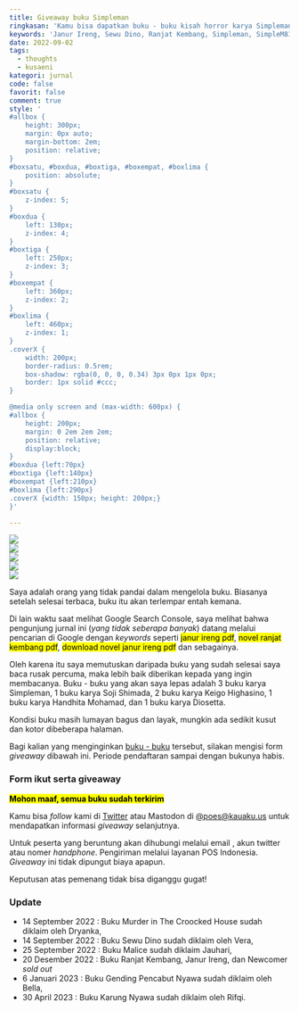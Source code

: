 ```yaml
---
title: Giveaway buku Simpleman
ringkasan: 'Kamu bisa dapatkan buku - buku kisah horror karya Simpleman dengan gratis disini.'
keywords: 'Janur Ireng, Sewu Dino, Ranjat Kembang, Simpleman, SimpleM81378523, Horor, Santet, Trah Pitu, KKN Desa Penari, Kuncoro, Sabdo, Atmojo, pdf, buku, gratis, giveaway'
date: 2022-09-02
tags:
  - thoughts
  - kusaeni
kategori: jurnal
code: false
favorit: false
comment: true
style: '
#allbox {
    height: 300px;
    margin: 0px auto;
    margin-bottom: 2em;
    position: relative;
}
#boxsatu, #boxdua, #boxtiga, #boxempat, #boxlima {
    position: absolute;
}
#boxsatu {
    z-index: 5;
}
#boxdua {
    left: 130px;
    z-index: 4;
}
#boxtiga {
    left: 250px;
    z-index: 3;
}
#boxempat {
    left: 360px;
    z-index: 2;
}
#boxlima {
    left: 460px;
    z-index: 1;
}
.coverX {
    width: 200px;
    border-radius: 0.5rem;
    box-shadow: rgba(0, 0, 0, 0.34) 3px 0px 1px 0px;
    border: 1px solid #ccc;
}

@media only screen and (max-width: 600px) {
#allbox {
    height: 200px;
    margin: 0 2em 2em 2em;
    position: relative;
    display:block;
}
#boxdua {left:70px}
#boxtiga {left:140px}
#boxempat {left:210px}
#boxlima {left:290px}
.coverX {width: 150px; height: 200px;}
}'

---
```


 <div id="allbox">
        <div id="boxsatu"><img class="coverX" src="https://ik.imagekit.io/hjse9uhdjqd/tr:n-cover/buku/sewuDino_lV8ZEwbP7.jpg" /></div>
        <div id="boxdua"><img class="coverX" src="https://ik.imagekit.io/hjse9uhdjqd/tr:n-cover/buku/janurIreng_aSww35pkIg4.jpg" /></div>
        <div id="boxtiga"><img class="coverX" src="https://ik.imagekit.io/hjse9uhdjqd/tr:n-cover/buku/ranjat-kembang_EQYxzyfUuZx.jpg" /></div>
        <div id="boxempat"><img class="coverX" src="https://ik.imagekit.io/hjse9uhdjqd/tr:n-cover/buku/karungNyawa_5-MZyq9Lp.jpg" /></div>
        <div id="boxlima"><img class="coverX" src="https://ik.imagekit.io/hjse9uhdjqd/tr:n-cover/buku/Gending_Pencabut_Nyawa_1kcaLNm3cS.jpg" /></div>
 </div>

Saya adalah orang yang tidak pandai dalam mengelola buku. Biasanya setelah selesai terbaca, buku itu akan terlempar entah kemana.

Di lain waktu saat melihat Google Search Console, saya melihat bahwa pengunjung jurnal ini (_yang tidak seberapa banyak_) datang melalui pencarian di Google dengan _keywords_ seperti <mark>janur ireng pdf</mark>, <mark>novel ranjat kembang pdf</mark>, <mark>download novel janur ireng pdf</mark> dan sebagainya.

Oleh karena itu saya memutuskan daripada buku yang sudah selesai saya baca rusak percuma, maka lebih baik diberikan kepada yang ingin membacanya. Buku - buku yang akan saya lepas adalah 3 buku karya Simpleman, 1 buku karya Soji Shimada, 2 buku karya Keigo Highasino, 1 buku karya Handhita Mohamad, dan 1 buku karya Diosetta.

Kondisi buku masih lumayan bagus dan layak, mungkin ada sedikit kusut dan kotor dibeberapa halaman.

Bagi kalian yang menginginkan [buku - buku](/baca) tersebut, silakan mengisi form _giveaway_ dibawah ini. Periode pendaftaran sampai dengan bukunya habis.

### Form ikut serta giveaway

<!--
 <div class="formGet">
 <form class="getForm" accept-charset="UTF-8" action="https://getform.io/f/2662bfe2-dc8e-4758-968b-83c72161f407" method="POST" enctype="multipart/form-data" target="_blank">
    <label>Nama: </label>
    <input type="text" name="name" placeholder="Namamu">
    <label>Email: </label>
    <input type="email" name="email" placeholder="Emailmu">
    <label>Twitter atau No Whatsapp (<small>jika ada</small>): </label>
    <p class="sidenote small">Jika kamu memilih untuk menuliskan nomer telepon, jangan khawatir nomer telepon itu akan aman. Tidak akan dipergunakan untuk kegiatan melanggar hukum dan privasi.</p>
    <input type="text" name="twitter" placeholder="@twitter atau 08XXXXXXXX">
    <label>Buku yg diinginkan: </label>
    <p class="sidenote small">Silakan kunjungi <a href="/baca">halaman baca</a> untuk melihat cover bukunya</p>
    <select class="sbuku" name="buku">
        <option value="sold out">Mohon maaf semua buku sudah terkirim</option>
    </select>
    <label>Alasan kenapa kamu yang harus dikirim:</label>
    <textarea name="alasan" rows="6"></textarea>
    <button type="submit">Kirim</button>
 </form>
 </div>
-->

**<mark>Mohon maaf, semua buku sudah terkirim</mark>**

Kamu bisa _follow_ kami di <a href="https://twitter.com/kuspoes">Twitter</a> atau Mastodon di <a href="https://kauaku.us/@poes">@poes@kauaku.us</a> untuk mendapatkan informasi _giveaway_ selanjutnya.

 <p class="sidenote">Untuk peserta yang beruntung akan dihubungi melalui email , akun twitter atau nomer <i>handphone</i>. Pengiriman melalui layanan POS Indonesia. <i>Giveaway</i> ini tidak dipungut biaya apapun.</p>

<p class="sidenote">Keputusan atas pemenang tidak bisa diganggu gugat!</p>

### Update

- 14 September 2022 : Buku Murder in The Croocked House sudah diklaim oleh Dryanka,
- 14 September 2022 : Buku Sewu Dino sudah diklaim oleh Vera,
- 25 September 2022 : Buku Malice sudah diklaim Jauhari,
- 20 Desember 2022 : Buku Ranjat Kembang, Janur Ireng, dan Newcomer <i>sold out</i>
- 6 Januari 2023 : Buku Gending Pencabut Nyawa sudah diklaim oleh Bella,
- 30 April 2023 : Buku Karung Nyawa sudah diklaim oleh Rifqi.

&nbsp;
